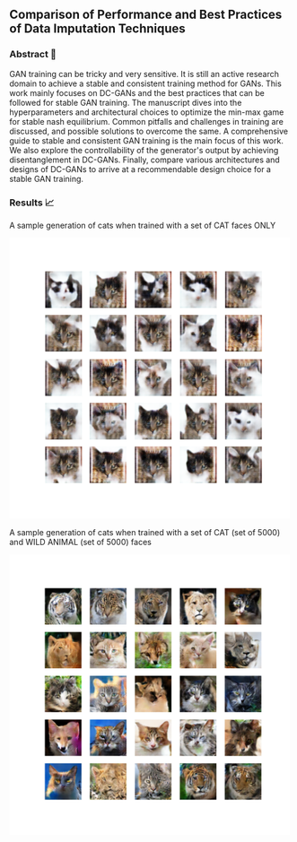 ## Comparison of Performance and Best Practices of Data Imputation Techniques

### Abstract 📑

GAN training can be tricky and very sensitive. It is still an active research domain to achieve a stable and consistent training method for GANs. This work mainly focuses on DC-GANs and the best practices that can be followed for stable GAN training. The manuscript dives into the hyperparameters and architectural choices to optimize the min-max game for stable nash equilibrium. Common pitfalls and challenges in training are discussed, and possible solutions to overcome the same. A comprehensive guide to stable and consistent GAN training is the main focus of this work. We also explore the controllability of the generator's output by achieving disentanglement in DC-GANs. Finally, compare various architectures and designs of DC-GANs to arrive at a recommendable design choice for a stable GAN training.

### Results 📈

A sample generation of cats when trained with a set of CAT faces ONLY
<div align='left'>
<img src = 'results/cats/vanilla_generated_plot_e830.png'
     width="500" 
     height="500">
</div>

A sample generation of cats when trained with a set of CAT (set of 5000) and WILD ANIMAL (set of 5000) faces
<div align='left'>
<img src = 'results/cats+wild/vanilla_generated_plot_e4790.png'
     width="500" 
     height="500">
</div>
